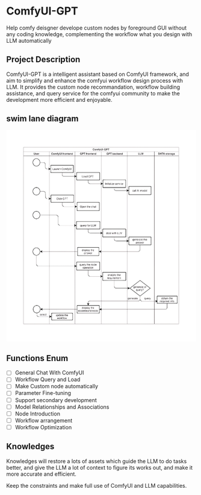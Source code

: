 # ComfyUI-GPT
Help comfy deisgner develope custom nodes by foreground GUI without any coding knowledge, complementing the workflow what you design with LLM automatically 

## Project Description
ComfyUI-GPT is a intelligent assistant based on ComfyUI framework, and aim to simplify and enhance the comfyui workflow design process with LLM. It provides the custom node recommandation, workflow building assistance, and query service for the comfyui community to make the development more efficient and enjoyable.

## swim lane diagram

![swim lane diagram](./assets/ComfyUI-GPT-Swim-Lane.png)

## Functions Enum

- [ ] General Chat With ComfyUI
- [ ] Workflow Query and Load 
- [ ] Make Custom node automatically
- [ ] Parameter Fine-tuning
- [ ] Support secondary development
- [ ] Model Relationships and Associations 
- [ ] Node Introduction
- [ ] Workflow arrangement
- [ ] Workflow Optimization

## Knowledges

Knowledges will restore a lots of assets which guide the LLM to do tasks better, and give the LLM a lot of context to figure its works out, and make it more accurate and efficient.

Keep the constraints and make full use of ComfyUI and LLM capabilities.